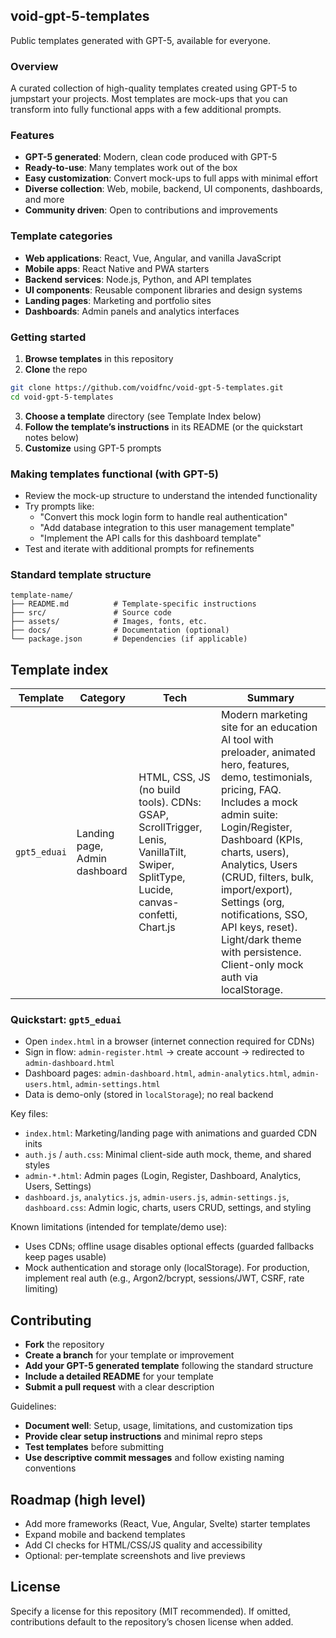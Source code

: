 ## void-gpt-5-templates

Public templates generated with GPT-5, available for everyone.

### Overview
A curated collection of high-quality templates created using GPT-5 to jumpstart your projects. Most templates are mock-ups that you can transform into fully functional apps with a few additional prompts.

### Features
- **GPT-5 generated**: Modern, clean code produced with GPT-5
- **Ready-to-use**: Many templates work out of the box
- **Easy customization**: Convert mock-ups to full apps with minimal effort
- **Diverse collection**: Web, mobile, backend, UI components, dashboards, and more
- **Community driven**: Open to contributions and improvements

### Template categories
- **Web applications**: React, Vue, Angular, and vanilla JavaScript
- **Mobile apps**: React Native and PWA starters
- **Backend services**: Node.js, Python, and API templates
- **UI components**: Reusable component libraries and design systems
- **Landing pages**: Marketing and portfolio sites
- **Dashboards**: Admin panels and analytics interfaces

### Getting started
1) **Browse templates** in this repository
2) **Clone** the repo

```bash
git clone https://github.com/voidfnc/void-gpt-5-templates.git
cd void-gpt-5-templates
```

3) **Choose a template** directory (see Template Index below)
4) **Follow the template’s instructions** in its README (or the quickstart notes below)
5) **Customize** using GPT-5 prompts

### Making templates functional (with GPT-5)
- Review the mock-up structure to understand the intended functionality
- Try prompts like:
  - "Convert this mock login form to handle real authentication"
  - "Add database integration to this user management template"
  - "Implement the API calls for this dashboard template"
- Test and iterate with additional prompts for refinements

### Standard template structure
```text
template-name/
├── README.md          # Template-specific instructions
├── src/               # Source code
├── assets/            # Images, fonts, etc.
├── docs/              # Documentation (optional)
└── package.json       # Dependencies (if applicable)
```

## Template index

| Template | Category | Tech | Summary |
|---|---|---|---|
| `gpt5_eduai` | Landing page, Admin dashboard | HTML, CSS, JS (no build tools). CDNs: GSAP, ScrollTrigger, Lenis, VanillaTilt, Swiper, SplitType, Lucide, canvas-confetti, Chart.js | Modern marketing site for an education AI tool with preloader, animated hero, features, demo, testimonials, pricing, FAQ. Includes a mock admin suite: Login/Register, Dashboard (KPIs, charts, users), Analytics, Users (CRUD, filters, bulk, import/export), Settings (org, notifications, SSO, API keys, reset). Light/dark theme with persistence. Client-only mock auth via localStorage. |

### Quickstart: `gpt5_eduai`
- Open `index.html` in a browser (internet connection required for CDNs)
- Sign in flow: `admin-register.html` → create account → redirected to `admin-dashboard.html`
- Dashboard pages: `admin-dashboard.html`, `admin-analytics.html`, `admin-users.html`, `admin-settings.html`
- Data is demo-only (stored in `localStorage`); no real backend

Key files:
- `index.html`: Marketing/landing page with animations and guarded CDN inits
- `auth.js` / `auth.css`: Minimal client-side auth mock, theme, and shared styles
- `admin-*.html`: Admin pages (Login, Register, Dashboard, Analytics, Users, Settings)
- `dashboard.js`, `analytics.js`, `admin-users.js`, `admin-settings.js`, `dashboard.css`: Admin logic, charts, users CRUD, settings, and styling

Known limitations (intended for template/demo use):
- Uses CDNs; offline usage disables optional effects (guarded fallbacks keep pages usable)
- Mock authentication and storage only (localStorage). For production, implement real auth (e.g., Argon2/bcrypt, sessions/JWT, CSRF, rate limiting)

## Contributing
- **Fork** the repository
- **Create a branch** for your template or improvement
- **Add your GPT-5 generated template** following the standard structure
- **Include a detailed README** for your template
- **Submit a pull request** with a clear description

Guidelines:
- **Document well**: Setup, usage, limitations, and customization tips
- **Provide clear setup instructions** and minimal repro steps
- **Test templates** before submitting
- **Use descriptive commit messages** and follow existing naming conventions

## Roadmap (high level)
- Add more frameworks (React, Vue, Angular, Svelte) starter templates
- Expand mobile and backend templates
- Add CI checks for HTML/CSS/JS quality and accessibility
- Optional: per-template screenshots and live previews

## License
Specify a license for this repository (MIT recommended). If omitted, contributions default to the repository’s chosen license when added.



